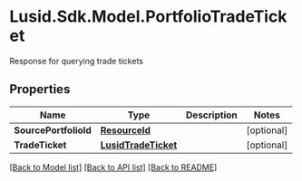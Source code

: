 # Lusid.Sdk.Model.PortfolioTradeTicket
Response for querying trade tickets

## Properties

Name | Type | Description | Notes
------------ | ------------- | ------------- | -------------
**SourcePortfolioId** | [**ResourceId**](ResourceId.md) |  | [optional] 
**TradeTicket** | [**LusidTradeTicket**](LusidTradeTicket.md) |  | [optional] 

[[Back to Model list]](../README.md#documentation-for-models) [[Back to API list]](../README.md#documentation-for-api-endpoints) [[Back to README]](../README.md)

